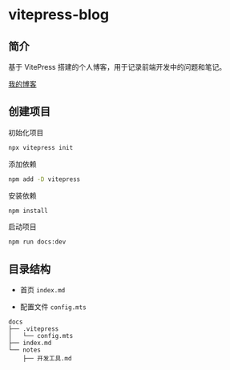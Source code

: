 # vitepress-blog

## 简介

基于 VitePress 搭建的个人博客，用于记录前端开发中的问题和笔记。

[我的博客](https://kaizhou-chen.github.io/vitepress-blog/)

## 创建项目

初始化项目

```bash
npx vitepress init
```

添加依赖

```bash
npm add -D vitepress
```

安装依赖

```bash
npm install
```

启动项目

```bash
npm run docs:dev
```

## 目录结构

- 首页 `index.md` 

- 配置文件 `config.mts` 

```
docs
├── .vitepress
│   └── config.mts
├── index.md
└── notes
    ├── 开发工具.md
```

